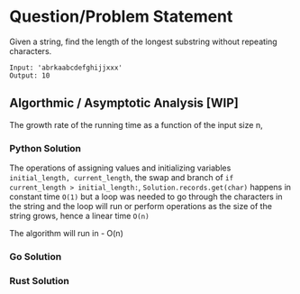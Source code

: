 # Question/Problem Statement

 Given a string, find the length of the longest substring without repeating characters.

    Input: 'abrkaabcdefghijjxxx'
    Output: 10


## Algorthmic  / Asymptotic Analysis [WIP]

The growth rate of the running time as a function of the input size n,

### Python Solution

The operations of assigning values and initializing variables `initial_length, current_length`, the swap and branch of 
`if current_length > initial_length:`, `Solution.records.get(char)` happens in constant time `O(1)` but a loop was needed to go through
the characters in the string and the loop will run or perform operations as the size of the string grows, hence a linear time `O(n)`

The algorithm will run in -  O(n)

### Go Solution


### Rust Solution

